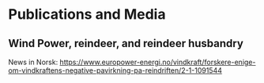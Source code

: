 # Publications and Media


## Wind Power, reindeer, and reindeer husbandry
News in Norsk: https://www.europower-energi.no/vindkraft/forskere-enige-om-vindkraftens-negative-pavirkning-pa-reindriften/2-1-1091544
